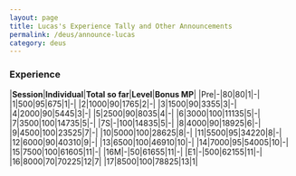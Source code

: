 ```yaml
---
layout: page
title: Lucas's Experience Tally and Other Announcements
permalink: /deus/announce-lucas
category: deus
---
```

### Experience

|__Session__|__Individual__|__Total so far__|__Level__|__Bonus MP__|
|Pre|-|80|80|1|-|
|1|500|95|675|1|-|
|2|1000|90|1765|2|-|
|3|1500|90|3355|3|-|
|4|2000|90|5445|3|-|
|5|2500|90|8035|4|-|
|6|3000|100|11135|5|-|
|7|3500|100|14735|5|-|
|7S|-|100|14835|5|-|
|8|4000|90|18925|6|-|
|9|4500|100|23525|7|-|
|10|5000|100|28625|8|-|
|11|5500|95|34220|8|-|
|12|6000|90|40310|9|-|
|13|6500|100|46910|10|-|
|14|7000|95|54005|10|-|
|15|7500|100|61605|11|-|
|16M|-|50|61655|11|-|
|E1|-|500|62155|11|-|
|16|8000|70|70225|12|7|
|17|8500|100|78825|13|1|

